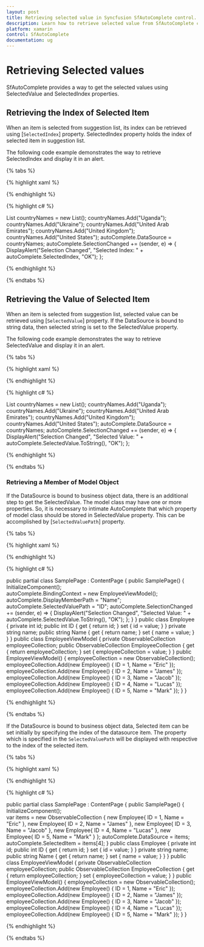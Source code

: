```yaml
---
layout: post
title: Retrieving selected value in Syncfusion SfAutoComplete control.
description: Learn how to retrieve selected value from SfAutoComplete control
platform: xamarin
control: SfAutoComplete
documentation: ug
---
```


# Retrieving Selected values

SfAutoComplete provides a way to get the selected values using SelectedValue and SelectedIndex properties.

## Retrieving the Index of Selected Item

When an item is selected from suggestion list, its index can be retrieved using [`SelectedIndex`] property. 
SelectedIndex property holds the index of selected item in suggestion list. 

The following code example demonstrates the way to retrieve SelectedIndex and display it in an alert.

{% tabs %}

{% highlight xaml %}

<StackLayout VerticalOptions="Start" HorizontalOptions="Start" Padding="30">
	<autocomplete:SfAutoComplete HeightRequest="40" x:Name="autoComplete" />                            
</StackLayout> 

{% endhighlight %}

{% highlight c# %}

List<String> countryNames = new List<String>();
countryNames.Add("Uganda");
countryNames.Add("Ukraine");
countryNames.Add("United Arab Emirates");
countryNames.Add("United Kingdom");
countryNames.Add("United States");
autoComplete.DataSource = countryNames;
autoComplete.SelectionChanged += (sender, e) =>
{
DisplayAlert("Selection Changed", "Selected Index: " + autoComplete.SelectedIndex, "OK"); 
};

{% endhighlight %}

{% endtabs %}

## Retrieving the Value of Selected Item

When an item is selected from suggestion list, selected value can be retrieved using [`SelectedValue`] property. If the DataSource is bound to string data, then selected string is set to the SelectedValue property.  

The following code example demonstrates the way to retrieve SelectedValue and display it in an alert.

{% tabs %}

{% highlight xaml %}

<StackLayout VerticalOptions="Start" HorizontalOptions="Start" Padding="30">
	<autocomplete:SfAutoComplete HeightRequest="40" x:Name="autoComplete" />                            
</StackLayout> 

{% endhighlight %}

{% highlight c# %}

List<String> countryNames = new List<String>();
countryNames.Add("Uganda");
countryNames.Add("Ukraine");
countryNames.Add("United Arab Emirates");
countryNames.Add("United Kingdom");
countryNames.Add("United States");
autoComplete.DataSource = countryNames;
autoComplete.SelectionChanged += (sender, e) => 
{
DisplayAlert("Selection Changed", "Selected Value: " + autoComplete.SelectedValue.ToString(), "OK"); 
};

{% endhighlight %}

{% endtabs %}

### Retrieving a Member of Model Object

If the DataSource is bound to business object data, there is an additional step to get the SelectedValue. The model class may have one or more properties. So, it is necessary to intimate AutoComplete that which property of model class should be stored in SelectedValue property. This can be accomplished by [`SelectedValuePath`] property.

{% tabs %}

{% highlight xaml %}

<StackLayout VerticalOptions="Start" HorizontalOptions="Start" Padding="30">
	<autocomplete:SfAutoComplete HeightRequest="40" x:Name="autoComplete" DataSource="{Binding EmployeeCollection}"/>                            
</StackLayout> 

{% endhighlight %}

{% highlight c# %}

public partial class SamplePage : ContentPage
{
public SamplePage()
{
	InitializeComponent();       
	autoComplete.BindingContext = new EmployeeViewModel();
	autoComplete.DisplayMemberPath = "Name";
	autoComplete.SelectedValuePath = "ID";
	autoComplete.SelectionChanged += (sender, e) => {
	DisplayAlert("Selection Changed", "Selected Value: " +    autoComplete.SelectedValue.ToString(), "OK"); };
}
}
public class Employee
{
    private int id;
    public int ID
        {
            get { return id; }
            set { id = value; }
        }
    private string name;
    public string Name
        {
            get { return name; }
            set { name = value; }
        }
}
public class EmployeeViewModel
{
private ObservableCollection<Employee> employeeCollection;
public ObservableCollection<Employee> EmployeeCollection
{
	get { return employeeCollection; }
	set { employeeCollection = value; }
}
public EmployeeViewModel()
{
	employeeCollection = new ObservableCollection<Employee>();
	employeeCollection.Add(new Employee() { ID = 1, Name = "Eric" });
	employeeCollection.Add(new Employee() { ID = 2, Name = "James" });
	employeeCollection.Add(new Employee() { ID = 3, Name = "Jacob" });
	employeeCollection.Add(new Employee() { ID = 4, Name = "Lucas" });
	employeeCollection.Add(new Employee() { ID = 5, Name = "Mark" });
}
}

{% endhighlight %}

{% endtabs %}

If the DataSource is bound to business object data, Selected item can be set initially by specifying the index of the datasource item. The property which is specified in the `SelectedValuePath` will be displayed with respective to the index of the selected item.

{% tabs %}

{% highlight xaml %}

<StackLayout VerticalOptions="Start" HorizontalOptions="Start" Padding="30">
	<autocomplete:SfAutoComplete HeightRequest="40" DisplayMemberPath="Name" SelectedValuePath="ID" x:Name="autoComplete" />                            
</StackLayout> 

{% endhighlight %}

{% highlight c# %}

public partial class SamplePage : ContentPage
{
public SamplePage()
{
	InitializeComponent();       
	 var items = new ObservableCollection<Employee>
            {
                new Employee{ ID = 1, Name = "Eric" },
                new Employee{ ID = 2, Name = "James" },
                new Employee{ ID = 3, Name = "Jacob" },
                new Employee{ ID = 4, Name = "Lucas" },
                new Employee{ ID = 5, Name = "Mark" }
            };
            autoComplete.DataSource = items;
            autoComplete.SelectedItem = items[4];
}
public class Employee
{
private int id;
public int ID
{
	get { return id; }
	set { id = value; }
}
private string name;
public string Name
{
	get { return name; }
	set { name = value; }
}
}
public class EmployeeViewModel
{
private ObservableCollection<Employee> employeeCollection;
public ObservableCollection<Employee> EmployeeCollection
{
	get { return employeeCollection; }
	set { employeeCollection = value; }
}
public EmployeeViewModel()
{
	employeeCollection = new ObservableCollection<Employee>();
	employeeCollection.Add(new Employee() { ID = 1, Name = "Eric" });
	employeeCollection.Add(new Employee() { ID = 2, Name = "James" });
	employeeCollection.Add(new Employee() { ID = 3, Name = "Jacob" });
	employeeCollection.Add(new Employee() { ID = 4, Name = "Lucas" });
	employeeCollection.Add(new Employee() { ID = 5, Name = "Mark" });
}
}

{% endhighlight %}

{% endtabs %}
